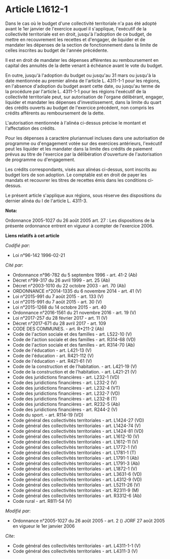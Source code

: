# Article L1612-1

Dans le cas où le budget d'une collectivité territoriale n'a pas été adopté avant le 1er janvier de l'exercice auquel il
s'applique, l'exécutif de la collectivité territoriale est en droit, jusqu'à l'adoption de ce budget, de mettre en
recouvrement les recettes et d'engager, de liquider et de mandater les dépenses de la section de fonctionnement dans la
limite de celles inscrites au budget de l'année précédente. 

Il est en droit de mandater les dépenses afférentes au remboursement en capital des annuités de la dette venant à échéance
avant le vote du budget. 

En outre, jusqu'à l'adoption du budget ou jusqu'au 31 mars ou jusqu'à la date mentionnée au premier alinéa de l'article L.
4311-1-1 pour les régions, en l'absence d'adoption du budget avant cette date, ou jusqu'au terme de la procédure par
l'article L. 4311-1-1 pour les régions l'exécutif de la collectivité territoriale peut, sur autorisation de l'organe
délibérant, engager, liquider et mandater les dépenses d'investissement, dans la limite du quart des crédits ouverts au
budget de l'exercice précédent, non compris les crédits afférents au remboursement de la dette.

L'autorisation mentionnée à l'alinéa ci-dessus précise le montant et l'affectation des crédits. 

Pour les dépenses à caractère pluriannuel incluses dans une autorisation de programme ou d'engagement votée sur des exercices
antérieurs, l'exécutif peut les liquider et les mandater dans la limite des crédits de paiement prévus au titre de l'exercice
par la délibération d'ouverture de l'autorisation de programme ou d'engagement. 

Les crédits correspondants, visés aux alinéas ci-dessus, sont inscrits au budget lors de son adoption. Le comptable est en
droit de payer les mandats et recouvrer les titres de recettes émis dans les conditions ci-dessus. 

Le présent article s'applique aux régions, sous réserve des dispositions du dernier alinéa du I de l'article L. 4311-3.

**Nota:**

Ordonnance 2005-1027 du 26 août 2005 art. 27 : Les dispositions de la présente ordonnance entrent en vigueur à compter de
l'exercice 2006.

**Liens relatifs à cet article**

_Codifié par_:

  - Loi n°96-142 1996-02-21

_Cité par_:

  - Ordonnance n°96-782 du 5 septembre 1996 - art. 41-2 (Ab)
  - Décret n°99-317 du 26 avril 1999 - art. 25 (Ab)
  - Décret n°2003-1010 du 22 octobre 2003 - art. 70 (Ab)
  - ORDONNANCE n°2014-1335 du 6 novembre 2014 - art. 41 (V)
  - Loi n°2015-991 du 7 août 2015 - art. 133 (V)
  - Loi n°2015-991 du 7 août 2015 - art. 30 (V)
  - Loi n°2015-1268 du 14 octobre 2015 - art. 40
  - Ordonnance n°2016-1561 du 21 novembre 2016 - art. 19 (V)
  - Loi n°2017-257 du 28 février 2017 - art. 11 (V)
  - Décret n°2017-671 du 28 avril 2017 - art. 109
  - CODE DES COMMUNES. - art. R*211-2 (Ab)
  - Code de l'action sociale et des familles - art. L522-10 (V)
  - Code de l'action sociale et des familles - art. R314-68 (VD)
  - Code de l'action sociale et des familles - art. R314-70 (Ab)
  - Code de l'éducation - art. L421-13 (V)
  - Code de l'éducation - art. R421-112 (V)
  - Code de l'éducation - art. R421-61 (V)
  - Code de la construction et de l'habitation. - art. L421-19 (V)
  - Code de la construction et de l'habitation. - art. L421-21 (V)
  - Code des juridictions financières - art. L232-1 (VD)
  - Code des juridictions financières - art. L232-2 (V)
  - Code des juridictions financières - art. L232-4 (VT)
  - Code des juridictions financières - art. L232-7 (VD)
  - Code des juridictions financières - art. L232-8 (T)
  - Code des juridictions financières - art. R232-5 (Ab)
  - Code des juridictions financières - art. R244-2 (V)
  - Code du sport. - art. R114-19 (VD)
  - Code général des collectivités territoriales - art. L1424-27 (VD)
  - Code général des collectivités territoriales - art. L1424-74 (V)
  - Code général des collectivités territoriales - art. L1424-81 (VD)
  - Code général des collectivités territoriales - art. L1612-10 (V)
  - Code général des collectivités territoriales - art. L1612-11 (V)
  - Code général des collectivités territoriales - art. L1772-1 (V)
  - Code général des collectivités territoriales - art. L1781-1 (T)
  - Code général des collectivités territoriales - art. L1791-1 (Ab)
  - Code général des collectivités territoriales - art. L1791-3 (Ab)
  - Code général des collectivités territoriales - art. L1872-1 (V)
  - Code général des collectivités territoriales - art. L3631-6 (VD)
  - Code général des collectivités territoriales - art. L4312-9 (VD)
  - Code général des collectivités territoriales - art. L5211-26 (V)
  - Code général des collectivités territoriales - art. R2311-9 (M)
  - Code général des collectivités territoriales - art. R3312-6 (Ab)
  - Code rural - art. R811-54 (V)

_Modifié par_:

  - Ordonnance n°2005-1027 du 26 août 2005 - art. 2 () JORF 27 août 2005 en vigueur le 1er janvier 2006

_Cite_:

  - Code général des collectivités territoriales - art. L4311-1-1 (V)
  - Code général des collectivités territoriales - art. L4311-3 (V)

